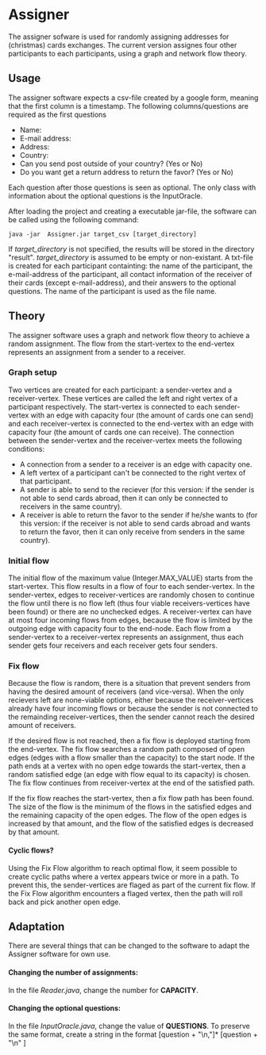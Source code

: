 # Assigner
The assigner sofware is used for randomly assigning addresses for (christmas) cards exchanges. The current version assignes four other participants to each participants, using a graph and network flow theory.

## Usage
The assigner software expects a csv-file created by a google form, meaning that the first column is a timestamp. The following columns/questions are required as the first questions

 - Name:
 - E-mail address:
 - Address:
 - Country:
 - Can you send post outside of your country? (Yes or No)
 - Do you want get a return address to return the favor? (Yes or No)

Each question after those questions is seen as optional. The only class with information about the optional questions is the InputOracle.

After loading the project and creating a executable jar-file, the software can be called using the following command:

	java -jar  Assigner.jar target_csv [target_directory]

If *target_directory* is not specified, the results will be stored in the directory "result". *target_directory* is assumed to be empty or non-existant. A txt-file is created for each participant containting: the name of the participant, the e-mail-address of the participant, all contact information of the receiver of their cards (except e-mail-address), and their answers to the optional questions. The name of the participant is used as the file name.
	
## Theory
The assigner software uses a graph and network flow theory to achieve a random assignment. The flow from the start-vertex to the end-vertex represents an assignment from a sender to a receiver.

### Graph setup
Two vertices are created for each participant: a sender-vertex and a receiver-vertex. These vertices are called the left and right vertex of a participant respectively. The start-vertex is connected to each sender-vertex with an edge with capacity four (the amount of cards one can send) and each receiver-vertex is connected to the end-vertex with an edge with capacity four (the amount of cards one can receive). The connection between the sender-vertex and the receiver-vertex meets the following conditions:

 - A connection from a sender to a receiver is an edge with capacity one.
 - A left vertex of a participant can't be connected to the right vertex of that participant.
 - A sender is able to send to the reciever (for this version: if the sender is not able to send cards abroad, then it can only be connected to receivers in the same country).
 - A receiver is able to return the favor to the sender if he/she wants to (for this version: if the receiver is not able to send cards abroad and wants to return the favor, then it can only receive from senders in the same country).


### Initial flow
The initial flow of the maximum value (Integer.MAX_VALUE) starts from the start-vertex. This flow results in a flow of four to each sender-vertex. In the sender-vertex, edges to receiver-vertices are randomly chosen to continue the flow until there is no flow left (thus four viable receivers-vertices have been found) or there are no unchecked edges. A receiver-vertex can have at most four incoming flows from edges, because the flow is limited by the outgoing edge with capacity four to the end-node. Each flow from a sender-vertex to a receiver-vertex represents an assignment, thus each sender gets four receivers and each receiver gets four senders.

### Fix flow
Because the flow is random, there is a situation that prevent senders from having the desired amount of receivers (and vice-versa). When the only recievers left are none-viable options, either because the receiver-vertices already have four incoming flows or because the sender is not connected to the remainding receiver-vertices, then the sender cannot reach the desired amount of receivers. 

If the desired flow is not reached, then a fix flow is deployed starting from the end-vertex. The fix flow searches a random path composed of open edges (edges with a flow smaller than the capacity) to the start node. If the path ends at a vertex with no open edge towards the start-vertex, then a random satisfied edge (an edge with flow equal to its capacity) is chosen. The fix flow continues from receiver-vertex at the end of the satisfied path. 

If the fix flow reaches	the start-vertex, then a fix flow path has been found.  The size of the flow is the minimum of the flows in the satisfied edges and the remaining capacity of the open edges. The flow of the open edges is increased by that amount, and the flow of the satisfied edges is decreased by that amount.

#### Cyclic flows?
Using the Fix Flow algorithm to reach optimal flow, it seem possible to create cyclic paths where a vertex appears twice or more in a path. To prevent this, the sender-vertices are flaged as part of the current fix flow. If the Fix Flow algorithm encounters  a flaged vertex, then the path will roll back and pick another open edge.

## Adaptation
There are several things that can be changed to the software to adapt the Assigner software for own use. 

#### Changing the number of assignments:
In the file *Reader.java*, change the number for **CAPACITY**.

#### Changing the optional questions:
In the file *InputOracle.java*, change the value of **QUESTIONS**. To preserve the same format, create a string in the format [question + "\\n,"]* [question + "\n"  ]
